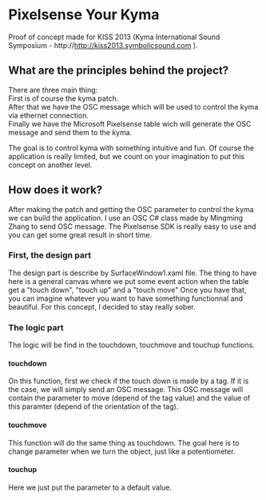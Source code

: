 <h1>Pixelsense Your Kyma</h1>

Proof of concept made for KISS 2013 (Kyma International Sound Symposium - http://http://kiss2013.symbolicsound.com ).

<h2>What are the principles behind the project?</h2>
There are three main thing:<br />
First is of course the kyma patch.<br />
After that we have the OSC message which will be used to control the kyma via ethernet connection.<br />
Finally we have the Microsoft Pixelsense table wich will generate the OSC message and send them to the kyma.<br />

The goal is to control kyma with something intuitive and fun. Of course the application is really limited, but we count on your imagination to put this concept on another level.

<h2>How does it work?</h2>
After making the patch and getting the OSC parameter to control the kyma we can build the application. I use an OSC C# class made by Mingming Zhang to send OSC message.
The Pixelsense SDK is really easy to use and you can get some great result in short time.

<h3>First, the design part</h3>
The design part is describe by SurfaceWindow1.xaml file.
The thing to have here is a general canvas where we put some event action when the table get a "touch down", "touch up" and a "touch move"
Once you have that, you can imagine whatever you want to have something functionnal and beautiful. For this concept, I decided to stay really sober.

<h3>The logic part</h3>
The logic will be find in the touchdown, touchmove and touchup functions.

<h4>touchdown</h4>
On this function, first we check if the touch down is made by a tag. If it is the case, we will simply send an OSC message. This OSC message will contain the parameter to move (depend of the tag value) and the value of this paramter (depend of the orientation of the tag).

<h4>touchmove</h4>
This function will do the same thing as touchdown. The goal here is to change parameter when we turn the object, just like a potentiometer.

<h4>touchup</h4>
Here we just put the parameter to a default value.